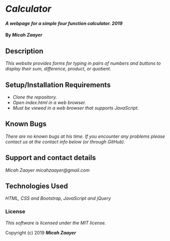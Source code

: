 # _Calculator_

#### _A webpage for a simple four function calculator. 2019_

#### By _**Micah Zaayer**_

## Description

_This website provides forms for typing in pairs of numbers and buttons to display their sum, difference, product, or quotient._

## Setup/Installation Requirements

* _Clone the repository._
* _Open index.html in a web browser._
* _Must be viewed in a web browser that supports JavaScript._

## Known Bugs

_There are no known bugs at his time. If you encounter any problems please contact us at the contact info below (or through GitHub)._

## Support and contact details


_Micah Zaayer micahzaayer@gmail.com_

## Technologies Used

_HTML, CSS and Bootstrap, JavaScript and jQuery_

### License

*This software is licensed under the MIT license.*

Copyright (c) 2019 **_Micah Zaayer_**
